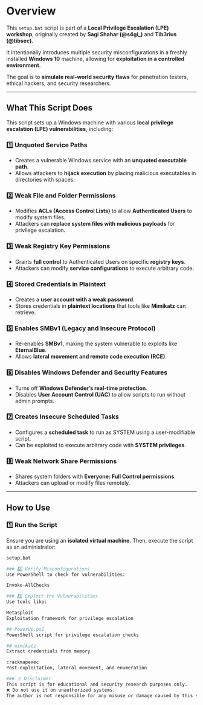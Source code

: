 # Overview  

This `setup.bat` script is part of a **Local Privilege Escalation (LPE) workshop**, originally created by **Sagi Shahar (@s4gi_)** and **Tib3rius (@tibsec)**.  

It intentionally introduces multiple security misconfigurations in a freshly installed **Windows 10** machine, allowing for **exploitation in a controlled environment**.  

The goal is to **simulate real-world security flaws** for penetration testers, ethical hackers, and security researchers.  

---

## What This Script Does  
This script sets up a Windows machine with various **local privilege escalation (LPE) vulnerabilities**, including:  

### 1️⃣ **Unquoted Service Paths**  
- Creates a vulnerable Windows service with an **unquoted executable path**.  
- Allows attackers to **hijack execution** by placing malicious executables in directories with spaces.  

### 2️⃣ **Weak File and Folder Permissions**  
- Modifies **ACLs (Access Control Lists)** to allow **Authenticated Users** to modify system files.  
- Attackers can **replace system files with malicious payloads** for privilege escalation.  

### 3️⃣ **Weak Registry Key Permissions**  
- Grants **full control** to Authenticated Users on specific **registry keys**.  
- Attackers can modify **service configurations** to execute arbitrary code.  

### 4️⃣ **Stored Credentials in Plaintext**  
- Creates a **user account with a weak password**.  
- Stores credentials in **plaintext locations** that tools like **Mimikatz** can retrieve.  

### 5️⃣ **Enables SMBv1 (Legacy and Insecure Protocol)**  
- Re-enables **SMBv1**, making the system vulnerable to exploits like **EternalBlue**.  
- Allows **lateral movement and remote code execution (RCE)**.  

### 6️⃣ **Disables Windows Defender and Security Features**  
- Turns off **Windows Defender’s real-time protection**.  
- Disables **User Account Control (UAC)** to allow scripts to run without admin prompts.  

### 7️⃣ **Creates Insecure Scheduled Tasks**  
- Configures a **scheduled task** to run as SYSTEM using a user-modifiable script.  
- Can be exploited to execute arbitrary code with **SYSTEM privileges**.  

### 8️⃣ **Weak Network Share Permissions**  
- Shares system folders with **Everyone: Full Control permissions**.  
- Attackers can upload or modify files remotely.  

---

## How to Use  

### 1️⃣ **Run the Script**  
Ensure you are using an **isolated virtual machine**. Then, execute the script as an administrator:  

```bash
setup.bat

### 2️⃣ Verify Misconfigurations
Use PowerShell to check for vulnerabilities:

Invoke-AllChecks

### 3️⃣ Exploit the Vulnerabilities
Use tools like:

Metasploit
Exploitation framework for privilege escalation

## PowerUp.ps1
PowerShell script for privilege escalation checks

## mimikatz
Extract credentials from memory

crackmapexec
Post-exploitation, lateral movement, and enumeration

### ⚠️ Disclaimer
This script is for educational and security research purposes only.
❌ Do not use it on unauthorized systems.
The author is not responsible for any misuse or damage caused by this script.


